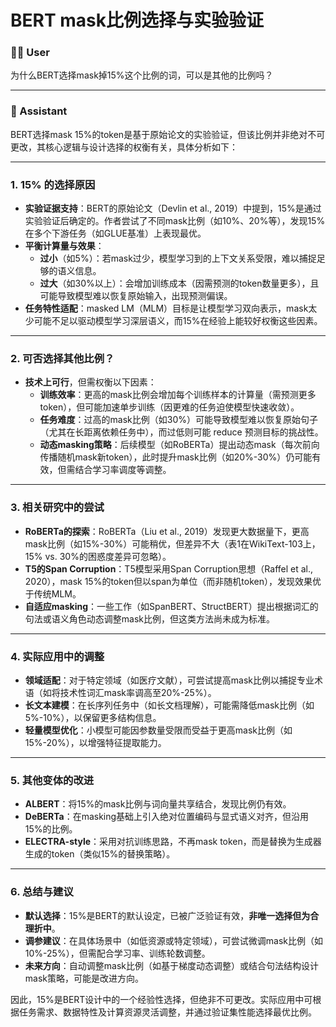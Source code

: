 # BERT mask比例选择与实验验证

### 🧑‍💻 User

为什么BERT选择mask掉15%这个比例的词，可以是其他的比例吗？

---

### 🤖 Assistant

BERT选择mask 15%的token是基于原始论文的实验验证，但该比例并非绝对不可更改，其核心逻辑与设计选择的权衡有关，具体分析如下：

---

### 1. **15% 的选择原因**
   - **实验证据支持**：BERT的原始论文（Devlin et al., 2019）中提到，15%是通过实验验证后确定的。作者尝试了不同mask比例（如10%、20%等），发现15%在多个下游任务（如GLUE基准）上表现最优。
   - **平衡计算量与效果**：
     - **过小**（如5%）：若mask过少，模型学习到的上下文关系受限，难以捕捉足够的语义信息。
     - **过大**（如30%以上）：会增加训练成本（因需预测的token数量更多），且可能导致模型难以恢复原始输入，出现预测偏误。
   - **任务特性适配**：masked LM（MLM）目标是让模型学习双向表示，mask太少可能不足以驱动模型学习深层语义，而15%在经验上能较好权衡这些因素。

---

### 2. **可否选择其他比例？**
   - **技术上可行**，但需权衡以下因素：
     - **训练效率**：更高的mask比例会增加每个训练样本的计算量（需预测更多token），但可能加速单步训练（因更难的任务迫使模型快速收敛）。
     - **任务难度**：过高的mask比例（如30%）可能导致模型难以恢复原始句子（尤其在长距离依赖任务中），而过低则可能 reduce 预测目标的挑战性。
     - **动态masking策略**：后续模型（如RoBERTa）提出动态mask（每次前向传播随机mask新token），此时提升mask比例（如20%-30%）仍可能有效，但需结合学习率调度等调整。

---

### 3. **相关研究中的尝试**
   - **RoBERTa的探索**：RoBERTa（Liu et al., 2019）发现更大数据量下，更高mask比例（如15%-30%）可能稍优，但差异不大（表1在WikiText-103上，15% vs. 30%的困惑度差异可忽略）。
   - **T5的Span Corruption**：T5模型采用Span Corruption思想（Raffel et al., 2020），mask 15%的token但以span为单位（而非随机token），发现效果优于传统MLM。
   - **自适应masking**：一些工作（如SpanBERT、StructBERT）提出根据词汇的句法或语义角色动态调整mask比例，但这类方法尚未成为标准。

---

### 4. **实际应用中的调整**
   - **领域适配**：对于特定领域（如医疗文献），可尝试提高mask比例以捕捉专业术语（如将技术性词汇mask率调高至20%-25%）。
   - **长文本建模**：在长序列任务中（如长文档理解），可能需降低mask比例（如5%-10%），以保留更多结构信息。
   - **轻量模型优化**：小模型可能因参数量受限而受益于更高mask比例（如15%-20%），以增强特征提取能力。

---

### 5. **其他变体的改进**
   - **ALBERT**：将15%的mask比例与词向量共享结合，发现比例仍有效。
   - **DeBERTa**：在masking基础上引入绝对位置编码与显式语义对齐，但沿用15%的比例。
   - **ELECTRA-style**：采用对抗训练思路，不再mask token，而是替换为生成器生成的token（类似15%的替换策略）。

---

### 6. **总结与建议**
   - **默认选择**：15%是BERT的默认设定，已被广泛验证有效，**非唯一选择但为合理折中**。
   - **调参建议**：在具体场景中（如低资源或特定领域），可尝试微调mask比例（如10%-25%），但需配合学习率、训练轮数调整。
   - **未来方向**：自动调整mask比例（如基于梯度动态调整）或结合句法结构设计mask策略，可能是改进方向。

因此，15%是BERT设计中的一个经验性选择，但绝非不可更改。实际应用中可根据任务需求、数据特性及计算资源灵活调整，并通过验证集性能选择最优比例。